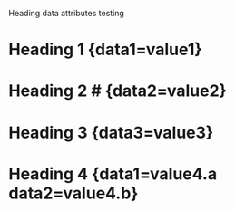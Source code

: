 Heading data attributes testing

# Heading 1 {data1=value1}

# Heading 2 # {data2=value2}

# Heading 3 {data3=value3} #

# Heading 4 {data1=value4.a data2=value4.b}
